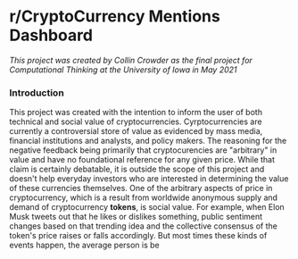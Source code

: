 # r/CryptoCurrency Mentions Dashboard
<i>This project was created by Collin Crowder as the final project for Computational Thinking at the University of Iowa in May 2021</i>

### Introduction
This project was created with the intention to inform the user of both technical and social value of cryptocurrencies. Cyrptocurrencies are currently a controversial store of value as evidenced by mass media, financial institutions and analysts, and policy makers. The reasoning for the negative feedback being primarily that cryptocurencies are "arbitrary" in value and have no foundational reference for any given price. While that claim is certainly debatable, it is outside the scope of this project and doesn't help everyday investors who are interested in determining the value of these currencies themselves. One of the arbitrary aspects of price in cryptocurrency, which is a result from worldwide anonymous supply and demand of cryptocurrency <b>tokens</b>, is social value. For example, when Elon Musk tweets out that he likes or dislikes something, public sentiment changes based on that trending idea and the collective consensus of the token's price raises or falls accordingly. But most times these kinds of events happen, the average person is be
